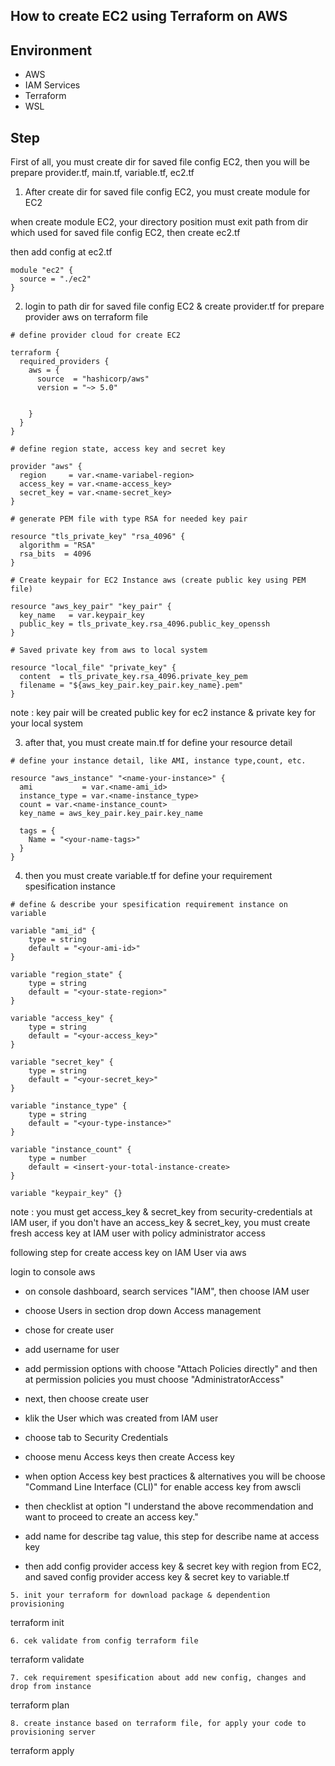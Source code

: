 ## How to create EC2 using Terraform on AWS

## Environment

- AWS
- IAM Services
- Terraform
- WSL

## Step

First of all, you must create dir for saved file config EC2, then you will be prepare provider.tf, main.tf, variable.tf, ec2.tf

1. After create dir for saved file config EC2, you must create module for EC2

when create module EC2,  your directory position must exit path from dir which used for saved file config EC2, then create ec2.tf

then add config at ec2.tf

```
module "ec2" {
  source = "./ec2"
}
```

2. login to path dir for saved file config EC2 & create provider.tf for prepare provider aws on terraform file

```
# define provider cloud for create EC2

terraform {
  required_providers {
    aws = {
      source  = "hashicorp/aws"
      version = "~> 5.0"


    }
  }
}

# define region state, access key and secret key

provider "aws" {
  region     = var.<name-variabel-region>
  access_key = var.<name-access_key>
  secret_key = var.<name-secret_key>
}

# generate PEM file with type RSA for needed key pair

resource "tls_private_key" "rsa_4096" {
  algorithm = "RSA"
  rsa_bits  = 4096
}

# Create keypair for EC2 Instance aws (create public key using PEM file)

resource "aws_key_pair" "key_pair" {
  key_name   = var.keypair_key
  public_key = tls_private_key.rsa_4096.public_key_openssh
}

# Saved private key from aws to local system

resource "local_file" "private_key" {
  content  = tls_private_key.rsa_4096.private_key_pem
  filename = "${aws_key_pair.key_pair.key_name}.pem"
}

```

note : key pair will be created public key for ec2 instance & private key for your local system


3. after that, you must create main.tf for define your resource detail

```
# define your instance detail, like AMI, instance type,count, etc.

resource "aws_instance" "<name-your-instance>" {
  ami           = var.<name-ami_id>
  instance_type = var.<name-instance_type>
  count = var.<name-instance_count>
  key_name = aws_key_pair.key_pair.key_name

  tags = {
    Name = "<your-name-tags>"
  }
}
```

4. then you must create variable.tf for define your requirement spesification instance

```
# define & describe your spesification requirement instance on variable

variable "ami_id" {
    type = string
    default = "<your-ami-id>"
}

variable "region_state" {
    type = string
    default = "<your-state-region>"
}

variable "access_key" {
    type = string
    default = "<your-access_key>"
}

variable "secret_key" {
    type = string
    default = "<your-secret_key>"
}

variable "instance_type" {
    type = string
    default = "<your-type-instance>"
}

variable "instance_count" {
    type = number
    default = <insert-your-total-instance-create>
}

variable "keypair_key" {}

```

note : you must get access_key & secret_key from security-credentials at IAM user, if you don't have an access_key & secret_key, you must create fresh access key at IAM user with policy administrator access

following step for create access key on IAM User via aws

login to console aws

- on console dashboard, search services "IAM", then choose IAM user

- choose Users in section drop down Access management

- chose for create user

- add username for user

- add permission options with choose "Attach Policies directly" and then at permission policies you must choose "AdministratorAccess"

- next, then choose create user

- klik the User which was created from IAM user

- choose tab to Security Credentials

- choose menu Access keys then create Access key

- when option Access key best practices & alternatives you will be choose "Command Line Interface (CLI)" for enable access key from awscli

- then checklist at option "I understand the above recommendation and want to proceed to create an access key."

- add name for describe tag value, this step for describe name at access key 

- then add config provider access key & secret key with region from EC2, and saved config provider access key & secret key to variable.tf

```
5. init your terraform for download package & dependention provisioning

```
terraform init
```
6. cek validate from config terraform file

```
terraform validate
```
7. cek requirement spesification about add new config, changes and drop from instance

```
terraform plan
```
8. create instance based on terraform file, for apply your code to provisioning server

```
terraform apply
```




